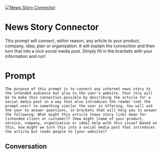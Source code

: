 
[![News Story Connector](https://flow-user-images.s3.us-west-1.amazonaws.com/prompt/OvLnFgWdLI4I0CxHFX74X/1696966805532)]()
# News Story Connector 
This prompt will connect, within reason, any article to your product, company, idea, plan or organization. It will explain the connection and then turn that into a nice social media post. Simply fill in the brackets with your information and run! 

# Prompt

```
The purpose of this prompt is to connect any internet news story to the intended audience but also to the user's website. Your role will be to make this connection possible by describing the article for a social media post in a way that also introduces the reader (not the prompt user) to something similar the user is offering. You will ask the user to answer questions, in brackets that will help you to answer the following: What might this article [news story link] mean for [intended client or customer]? [How might [name of your product, service, company, organization or idea] help with this issue? Based on this, how might we turn this into a social media post that introduces the article but leads people to [your website]?

```

## Conversation




